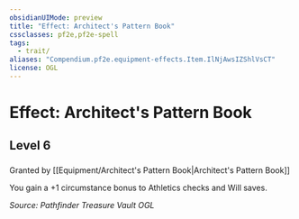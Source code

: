 ```yaml
---
obsidianUIMode: preview
title: "Effect: Architect's Pattern Book"
cssclasses: pf2e,pf2e-spell
tags:
  - trait/
aliases: "Compendium.pf2e.equipment-effects.Item.IlNjAwsIZShlVsCT"
license: OGL
---
```

# Effect: Architect's Pattern Book
## Level 6
### 






Granted by [[Equipment/Architect's Pattern Book|Architect's Pattern Book]]

You gain a +1 circumstance bonus to Athletics checks and Will saves.

*Source: Pathfinder Treasure Vault*
*OGL*